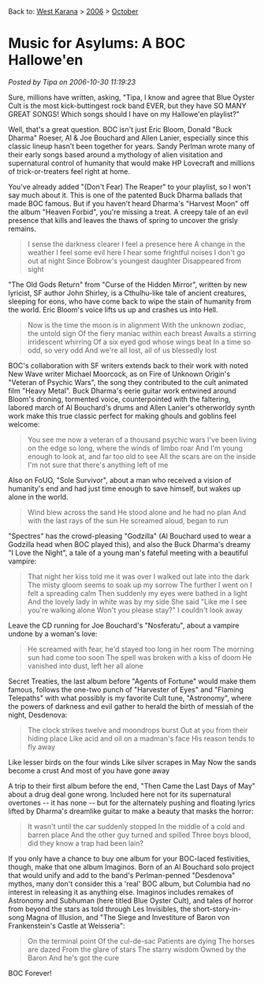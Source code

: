 Back to: [West Karana](/posts/westkarana.md) > [2006](/posts/2006/westkarana.md) > [October](./westkarana.md)
# Music for Asylums: A BOC Hallowe'en

*Posted by Tipa on 2006-10-30 11:19:23*

Sure, millions have written, asking, "Tipa, I know and agree that Blue Oyster Cult is the most kick-buttingest rock band EVER, but they have SO MANY GREAT SONGS! Which songs should I have on my Hallowe'en playlist?"

Well, that's a great question. BOC isn't just Eric Bloom, Donald "Buck Dharma" Roeser, Al & Joe Bouchard and Allen Lanier, especially since this classic lineup hasn't been together for years. Sandy Perlman wrote many of their early songs based around a mythology of alien visitation and supernatural control of humanity that would make HP Lovecraft and millions of trick-or-treaters feel right at home.

You've already added "(Don't Fear) The Reaper" to your playlist, so I won't say much about it. This is one of the patented Buck Dharma ballads that made BOC famous. But if you haven't heard Dharma's "Harvest Moon" off the album "Heaven Forbid", you're missing a treat. A creepy tale of an evil presence that kills and leaves the thaws of spring to uncover the grisly remains.

>  I sense the darkness clearer
I feel a presence here
A change in the weather
I feel some evil here
I hear some frightful noises
I don't go out at night
Since Bobrow's youngest daughter
Disappeared from sight


"The Old Gods Return" from "Curse of the Hidden Mirror", written by new lyricist, SF author John Shirley, is a Cthulhu-like tale of ancient creatures, sleeping for eons, who have come back to wipe the stain of humanity from the world. Eric Bloom's voice lifts us up and crashes us into Hell.

>  Now is the time the moon is in alignment
With the unknown zodiac, the untold sign
Of the fiery maniac within each breast
Awaits a stirring irridescent whirring
Of a six eyed god whose wings beat
In a time so odd, so very odd
And we're all lost, all of us blessedly lost


BOC's collaboration with SF writers extends back to their work with noted New Wave writer Michael Moorcock, as on Fire of Unknown Origin's "Veteran of Psychic Wars", the song they contributed to the cult animated film "Heavy Metal". Buck Dharma's eerie guitar work entwined around Bloom's droning, tormented voice, counterpointed with the faltering, labored march of Al Bouchard's drums and Allen Lanier's otherworldy synth work make this true classic perfect for making ghouls and goblins feel welcome:

>  You see me now a veteran of a thousand psychic wars
I've been living on the edge so long, where the winds of limbo roar
And I'm young enough to look at, and far too old to see
All the scars are on the inside
I'm not sure that there's anything left of me


Also on FoUO, "Sole Survivor", about a man who received a vision of humanity's end and had just time enough to save himself, but wakes up alone in the world.

>  Wind blew across the sand
He stood alone and he had no plan
And with the last rays of the sun
He screamed aloud, began to run



"Spectres" has the crowd-pleasing "Godzilla" (Al Bouchard used to wear a Godzilla head when BOC played this), and also the Buck Dharma's dreamy "I Love the Night", a tale of a young man's fateful meeting with a beautiful vampire:

>  That night her kiss told me it was over
I walked out late into the dark
The misty gloom seems to soak up my sorrow
The further I went on I felt a spreading calm
Then suddenly my eyes were bathed in a light
And the lovely lady in white was by my side
She said "Like me I see you're walking alone
Won't you please stay?" I couldn't look away


Leave the CD running for Joe Bouchard's "Nosferatu", about a vampire undone by a woman's love:

>  He screamed with fear, he'd stayed too long in her room
The morning sun had come too soon
The spell was broken with a kiss of doom
He vanished into dust, left her all alone


Secret Treaties, the last album before "Agents of Fortune" would make them famous, follows the one-two punch of "Harvester of Eyes" and "Flaming Telepaths" with what possibly is my favorite Cult tune, "Astronomy", where the powers of darkness and evil gather to herald the birth of messiah of the night, Desdenova:

>  The clock strikes twelve and moondrops burst
Out at you from their hiding place
Like acid and oil on a madman's face
His reason tends to fly away

Like lesser birds on the four winds
Like silver scrapes in May
Now the sands become a crust
And most of you have gone away


A trip to their first album before the end, "Then Came the Last Days of May" about a drug deal gone wrong. Included here not for its supernatural overtones -- it has none -- but for the alternately pushing and floating lyrics lifted by Dharma's dreamlike guitar to make a beauty that masks the horror:

>  It wasn't until the car suddenly stopped
In the middle of a cold and barren place
And the other guy turned and spilled
Three boys blood, did they know a trap had been lain?


If you only have a chance to buy one album for your BOC-laced festivities, though, make that one album Imaginos. Born of an Al Bouchard solo project that would unify and add to the band's Perlman-penned "Desdenova" mythos, many don't consider this a 'real' BOC album, but Columbia had no interest in releasing it as anything else. Imaginos includes remakes of Astronomy and Subhuman (here titled Blue Oyster Cult), and tales of horror from beyond the stars as told through Les Invisibles, the short-story-in-song Magna of Illusion, and "The Siege and Investiture of Baron von Frankenstein's Castle at Weisseria":

>  On the terminal point
Of the cul-de-sac
Patients are dying
The horses are dazed
From the glare of stars
The starry wisdom
Owned by the Baron
And he's got the cure


BOC Forever!
